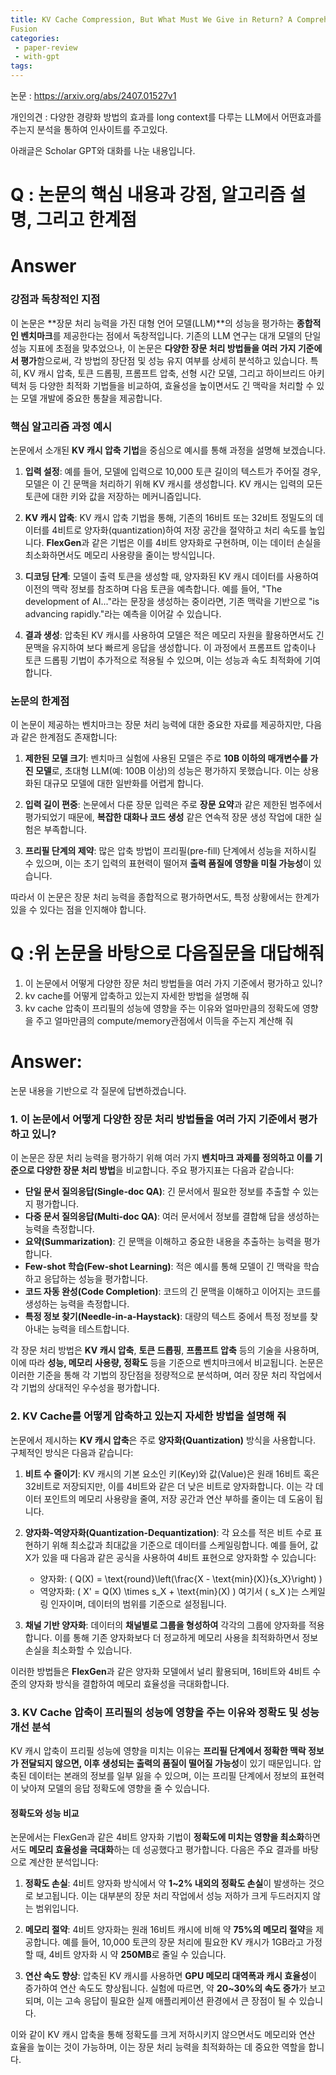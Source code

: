 ```yaml
---
title: KV Cache Compression, But What Must We Give in Return? A Comprehensive Benchmark of Long Context Capable Approaches
Fusion
categories:
 - paper-review
 - with-gpt
tags:
---
```


논문 : https://arxiv.org/abs/2407.01527v1

개인의견 : 다양한 경량화 방법의 효과를 long context를 다루는 LLM에서 어떤효과를 주는지 분석을 통하여 인사이트를 주고있다.


아래글은 Scholar GPT와 대화를 나눈 내용입니다.

# Q : 논문의 핵심 내용과 강점, 알고리즘 설명, 그리고 한계점

# Answer

### 강점과 독창적인 지점

이 논문은 **장문 처리 능력을 가진 대형 언어 모델(LLM)**의 성능을 평가하는 **종합적인 벤치마크**를 제공한다는 점에서 독창적입니다. 기존의 LLM 연구는 대개 모델의 단일 성능 지표에 초점을 맞추었으나, 이 논문은 **다양한 장문 처리 방법들을 여러 가지 기준에서 평가**함으로써, 각 방법의 장단점 및 성능 유지 여부를 상세히 분석하고 있습니다. 특히, KV 캐시 압축, 토큰 드롭핑, 프롬프트 압축, 선형 시간 모델, 그리고 하이브리드 아키텍처 등 다양한 최적화 기법들을 비교하여, 효율성을 높이면서도 긴 맥락을 처리할 수 있는 모델 개발에 중요한 통찰을 제공합니다.

### 핵심 알고리즘 과정 예시

논문에서 소개된 **KV 캐시 압축 기법**을 중심으로 예시를 통해 과정을 설명해 보겠습니다.

1. **입력 설정**: 예를 들어, 모델에 입력으로 10,000 토큰 길이의 텍스트가 주어질 경우, 모델은 이 긴 문맥을 처리하기 위해 KV 캐시를 생성합니다. KV 캐시는 입력의 모든 토큰에 대한 키와 값을 저장하는 메커니즘입니다.
   
2. **KV 캐시 압축**: KV 캐시 압축 기법을 통해, 기존의 16비트 또는 32비트 정밀도의 데이터를 4비트로 양자화(quantization)하여 저장 공간을 절약하고 처리 속도를 높입니다. **FlexGen**과 같은 기법은 이를 4비트 양자화로 구현하며, 이는 데이터 손실을 최소화하면서도 메모리 사용량을 줄이는 방식입니다.

3. **디코딩 단계**: 모델이 출력 토큰을 생성할 때, 양자화된 KV 캐시 데이터를 사용하여 이전의 맥락 정보를 참조하며 다음 토큰을 예측합니다. 예를 들어, "The development of AI..."라는 문장을 생성하는 중이라면, 기존 맥락을 기반으로 "is advancing rapidly."라는 예측을 이어갈 수 있습니다.

4. **결과 생성**: 압축된 KV 캐시를 사용하여 모델은 적은 메모리 자원을 활용하면서도 긴 문맥을 유지하여 보다 빠르게 응답을 생성합니다. 이 과정에서 프롬프트 압축이나 토큰 드롭핑 기법이 추가적으로 적용될 수 있으며, 이는 성능과 속도 최적화에 기여합니다.

### 논문의 한계점

이 논문이 제공하는 벤치마크는 장문 처리 능력에 대한 중요한 자료를 제공하지만, 다음과 같은 한계점도 존재합니다:

1. **제한된 모델 크기**: 벤치마크 실험에 사용된 모델은 주로 **10B 이하의 매개변수를 가진 모델**로, 초대형 LLM(예: 100B 이상)의 성능은 평가하지 못했습니다. 이는 상용화된 대규모 모델에 대한 일반화를 어렵게 합니다.
   
2. **입력 길이 편중**: 논문에서 다룬 장문 입력은 주로 **장문 요약**과 같은 제한된 범주에서 평가되었기 때문에, **복잡한 대화나 코드 생성** 같은 연속적 장문 생성 작업에 대한 실험은 부족합니다.

3. **프리필 단계의 제약**: 많은 압축 방법이 프리필(pre-fill) 단계에서 성능을 저하시킬 수 있으며, 이는 초기 입력의 표현력이 떨어져 **출력 품질에 영향을 미칠 가능성**이 있습니다.

따라서 이 논문은 장문 처리 능력을 종합적으로 평가하면서도, 특정 상황에서는 한계가 있을 수 있다는 점을 인지해야 합니다.

# Q :위 논문을 바탕으로 다음질문을 대답해줘
1. 이 논문에서 어떻게 다양한 장문 처리 방법들을 여러 가지 기준에서 평가하고 있니?
2. kv cache를 어떻게 압축하고 있는지 자세한 방법을 설명해 줘
3. kv cache 압축이 프리필의 성능에 영향을 주는 이유와 얼마만큼의 정확도에 영향을 주고 얼마만큼의 compute/memory관점에서 이득을 주는지 계산해 줘

# Answer: 

논문 내용을 기반으로 각 질문에 답변하겠습니다.

### 1. 이 논문에서 어떻게 다양한 장문 처리 방법들을 여러 가지 기준에서 평가하고 있니?

이 논문은 장문 처리 능력을 평가하기 위해 여러 가지 **벤치마크 과제를 정의하고 이를 기준으로 다양한 장문 처리 방법**을 비교합니다. 주요 평가지표는 다음과 같습니다:

- **단일 문서 질의응답(Single-doc QA)**: 긴 문서에서 필요한 정보를 추출할 수 있는지 평가합니다.
- **다중 문서 질의응답(Multi-doc QA)**: 여러 문서에서 정보를 결합해 답을 생성하는 능력을 측정합니다.
- **요약(Summarization)**: 긴 문맥을 이해하고 중요한 내용을 추출하는 능력을 평가합니다.
- **Few-shot 학습(Few-shot Learning)**: 적은 예시를 통해 모델이 긴 맥락을 학습하고 응답하는 성능을 평가합니다.
- **코드 자동 완성(Code Completion)**: 코드의 긴 문맥을 이해하고 이어지는 코드를 생성하는 능력을 측정합니다.
- **특정 정보 찾기(Needle-in-a-Haystack)**: 대량의 텍스트 중에서 특정 정보를 찾아내는 능력을 테스트합니다.

각 장문 처리 방법은 **KV 캐시 압축**, **토큰 드롭핑**, **프롬프트 압축** 등의 기술을 사용하며, 이에 따라 **성능, 메모리 사용량, 정확도** 등을 기준으로 벤치마크에서 비교됩니다. 논문은 이러한 기준을 통해 각 기법의 장단점을 정량적으로 분석하며, 여러 장문 처리 작업에서 각 기법의 상대적인 우수성을 평가합니다.

### 2. KV Cache를 어떻게 압축하고 있는지 자세한 방법을 설명해 줘

논문에서 제시하는 **KV 캐시 압축**은 주로 **양자화(Quantization)** 방식을 사용합니다. 구체적인 방식은 다음과 같습니다:

1. **비트 수 줄이기**: KV 캐시의 기본 요소인 키(Key)와 값(Value)은 원래 16비트 혹은 32비트로 저장되지만, 이를 4비트와 같은 더 낮은 비트로 양자화합니다. 이는 각 데이터 포인트의 메모리 사용량을 줄여, 저장 공간과 연산 부하를 줄이는 데 도움이 됩니다.

2. **양자화-역양자화(Quantization-Dequantization)**: 각 요소를 적은 비트 수로 표현하기 위해 최소값과 최대값을 기준으로 데이터를 스케일링합니다. 예를 들어, 값 X가 있을 때 다음과 같은 공식을 사용하여 4비트 표현으로 양자화할 수 있습니다:
   - 양자화: \( Q(X) = \text{round}\left(\frac{X - \text{min}(X)}{s_X}\right) \)
   - 역양자화: \( X' = Q(X) \times s_X + \text{min}(X) \)
   여기서 \( s_X \)는 스케일링 인자이며, 데이터의 범위를 기준으로 설정됩니다.

3. **채널 기반 양자화**: 데이터의 **채널별로 그룹을 형성하여** 각각의 그룹에 양자화를 적용합니다. 이를 통해 기존 양자화보다 더 정교하게 메모리 사용을 최적화하면서 정보 손실을 최소화할 수 있습니다. 

이러한 방법들은 **FlexGen**과 같은 양자화 모델에서 널리 활용되며, 16비트와 4비트 수준의 양자화 방식을 결합하여 메모리 효율성을 극대화합니다.

### 3. KV Cache 압축이 프리필의 성능에 영향을 주는 이유와 정확도 및 성능 개선 분석

KV 캐시 압축이 프리필 성능에 영향을 미치는 이유는 **프리필 단계에서 정확한 맥락 정보가 전달되지 않으면, 이후 생성되는 출력의 품질이 떨어질 가능성**이 있기 때문입니다. 압축된 데이터는 본래의 정보를 일부 잃을 수 있으며, 이는 프리필 단계에서 정보의 표현력이 낮아져 모델의 응답 정확도에 영향을 줄 수 있습니다.

#### 정확도와 성능 비교

논문에서는 FlexGen과 같은 4비트 양자화 기법이 **정확도에 미치는 영향을 최소화**하면서도 **메모리 효율성을 극대화**하는 데 성공했다고 평가합니다. 다음은 주요 결과를 바탕으로 계산한 분석입니다:

1. **정확도 손실**: 4비트 양자화 방식에서 약 **1~2% 내외의 정확도 손실**이 발생하는 것으로 보고됩니다. 이는 대부분의 장문 처리 작업에서 성능 저하가 크게 두드러지지 않는 범위입니다.

2. **메모리 절약**: 4비트 양자화는 원래 16비트 캐시에 비해 약 **75%의 메모리 절약**을 제공합니다. 예를 들어, 10,000 토큰의 장문 처리에 필요한 KV 캐시가 1GB라고 가정할 때, 4비트 양자화 시 약 **250MB**로 줄일 수 있습니다.

3. **연산 속도 향상**: 압축된 KV 캐시를 사용하면 **GPU 메모리 대역폭과 캐시 효율성**이 증가하여 연산 속도도 향상됩니다. 실험에 따르면, 약 **20~30%의 속도 증가**가 보고되며, 이는 고속 응답이 필요한 실제 애플리케이션 환경에서 큰 장점이 될 수 있습니다.

이와 같이 KV 캐시 압축을 통해 정확도를 크게 저하시키지 않으면서도 메모리와 연산 효율을 높이는 것이 가능하며, 이는 장문 처리 능력을 최적화하는 데 중요한 역할을 합니다.

